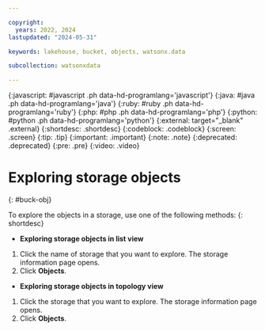```yaml
---

copyright:
  years: 2022, 2024
lastupdated: "2024-05-31"

keywords: lakehouse, bucket, objects, watsonx.data

subcollection: watsonxdata

---
```


{:javascript: #javascript .ph data-hd-programlang='javascript'}
{:java: #java .ph data-hd-programlang='java'}
{:ruby: #ruby .ph data-hd-programlang='ruby'}
{:php: #php .ph data-hd-programlang='php'}
{:python: #python .ph data-hd-programlang='python'}
{:external: target="_blank" .external}
{:shortdesc: .shortdesc}
{:codeblock: .codeblock}
{:screen: .screen}
{:tip: .tip}
{:important: .important}
{:note: .note}
{:deprecated: .deprecated}
{:pre: .pre}
{:video: .video}

# Exploring storage objects
{: #buck-obj}

To explore the objects in a storage, use one of the following methods:
{: shortdesc}

- **Exploring storage objects in list view**

1. Click the name of storage that you want to explore. The storage information page opens.
2. Click **Objects**.

- **Exploring storage objects in topology view**

1. Click the storage that you want to explore. The storage information page opens.
2. Click **Objects**.
